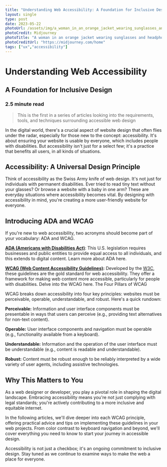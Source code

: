 ```yaml
---
title: "Understanding Web Accessibility: A Foundation for Inclusive Design"
layout: single
type: post
date: 2023-05-22
photoUrl: /assets/img/a_woman_in_an_orange_jacket_wearing_sunglasses_and_headphones_using_a_macbook_in_a_cafe.png
photoCredit: Midjourney
photoTitle: "A woman in an orange jacket wearing sunglasses and headphones using a laptop in a cafe"
photoCreditUrl: "https://midjourney.com/home"
tags: ["ux","accessibility"]
---
```


# Understanding Web Accessibility
## A Foundation for Inclusive Design

### 2.5 minute read

> This is the first in a series of articles looking into the requirements, tools, and techniques surrounding accessible web design

In the digital world, there's a crucial aspect of website design that often flies under the radar, especially for those new to the concept: accessibility. It's about ensuring your website is usable by everyone, which includes people with disabilities. But accessibility isn't just for a select few; it's a practice that benefits all users, in all kinds of situations.

## Accessibility: A Universal Design Principle

Think of accessibility as the Swiss Army knife of web design. It's not just for individuals with permanent disabilities. Ever tried to read tiny text without your glasses? Or browse a website with a baby in one arm? These are everyday situations where accessibility becomes vital. By designing with accessibility in mind, you're creating a more user-friendly website for everyone.

## Introducing ADA and WCAG

If you're new to web accessibility, two acronyms should become part of your vocabulary: ADA and WCAG.

**[ADA (Americans with Disabilities Act)](https://www.ada.gov/)**: This U.S. legislation requires businesses and public entities to provide equal access to all individuals, and this extends to digital content. Learn more about ADA here.

**[WCAG (Web Content Accessibility Guidelines)](https://www.w3.org/WAI/standards-guidelines/wcag/):** Developed by the [W3C](https://www.w3.org/), these guidelines are the gold standard for web accessibility. They offer a framework for making web content more accessible, particularly for people with disabilities. Delve into the WCAG here.
The Four Pillars of WCAG

WCAG breaks down accessibility into four key principles: websites must be perceivable, operable, understandable, and robust. Here's a quick rundown:

**Perceivable:** Information and user interface components must be presentable in ways that users can perceive (e.g., providing text alternatives for non-text content).

**Operable:** User interface components and navigation must be operable (e.g., functionality available from a keyboard).

**Understandable:** Information and the operation of the user interface must be understandable (e.g., content is readable and understandable).

**Robust:** Content must be robust enough to be reliably interpreted by a wide variety of user agents, including assistive technologies.

## Why This Matters to You

As a web designer or developer, you play a pivotal role in shaping the digital landscape. Embracing accessibility means you're not just complying with legal standards; you're actively contributing to a more inclusive and equitable internet.

In the following articles, we'll dive deeper into each WCAG principle, offering practical advice and tips on implementing these guidelines in your web projects. From color contrast to keyboard navigation and beyond, we'll cover everything you need to know to start your journey in accessible design.

Accessibility is not just a checkbox; it's an ongoing commitment to inclusive design. Stay tuned as we continue to examine ways to make the web a place for everyone.
